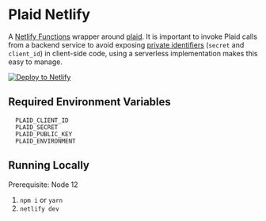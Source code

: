 # Plaid Netlify

A [Netlify Functions](https://docs.netlify.com/functions/overview/) wrapper around [plaid](https://github.com/plaid/plaid-node). It is important to invoke Plaid calls from a backend service to avoid exposing [private identifiers](https://plaid.com/docs/quickstart/#api-keys) (`secret` and `client_id`) in client-side code, using a serverless implementation makes this easy to manage.

[![Deploy to Netlify](https://www.netlify.com/img/deploy/button.svg)](https://app.netlify.com/start/deploy?repository=https://github.com/rhino88/plaid-netlify)

## Required Environment Variables

```
  PLAID_CLIENT_ID
  PLAID_SECRET
  PLAID_PUBLIC_KEY
  PLAID_ENVIRONMENT
```

## Running Locally

Prerequisite: Node 12

1. `npm i` or `yarn`
2. `netlify dev`

